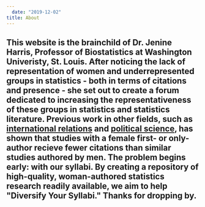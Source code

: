 ```yaml
---
  date: "2019-12-02"
title: About
---
```

  
  This website is the brainchild of Dr. Jenine Harris, Professor of Biostatistics at Washington Univeristy, St. Louis. After noticing the lack of representation of women and underrepresented groups in statistics - both in terms of citations and presence - she set out to create a forum dedicated to increasing the representativeness of these groups in statistics and statistics literature. Previous work in other fields,
such as [**international relations**](https://www.cambridge.org/core/journals/international-organization/article/gender-citation-gap-in-international-relations/3A769C5CFA7E24C32641CDB2FD03126A) and [**political science**](https://pdfs.semanticscholar.org/0be4/54d2567bbf87461116323fe2b979f46f344f.pdf), has shown that studies with a female first- or only-author recieve fewer citations than similar studies authored by men. The problem begins early: with our syllabi. By creating a repository of high-quality, woman-authored statistics research readily available, we aim to help "Diversify Your Syllabi." Thanks for dropping by.
---

 
